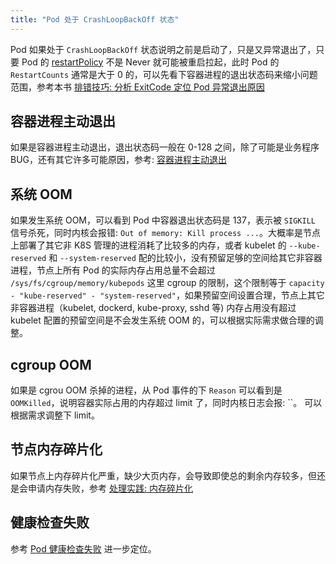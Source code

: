 ```yaml
---
title: "Pod 处于 CrashLoopBackOff 状态"
---
```


Pod 如果处于 `CrashLoopBackOff` 状态说明之前是启动了，只是又异常退出了，只要 Pod 的 [restartPolicy](https://kubernetes.io/docs/concepts/workloads/pods/pod-lifecycle/#restart-policy) 不是 Never 就可能被重启拉起，此时 Pod 的 `RestartCounts` 通常是大于 0 的，可以先看下容器进程的退出状态码来缩小问题范围，参考本书 [排错技巧: 分析 ExitCode 定位 Pod 异常退出原因](/troubleshooting/trick/analysis-exitcode.md)

## 容器进程主动退出

如果是容器进程主动退出，退出状态码一般在 0-128 之间，除了可能是业务程序 BUG，还有其它许多可能原因，参考: [容器进程主动退出](container-proccess-exit-by-itself.md)

## 系统 OOM

如果发生系统 OOM，可以看到 Pod 中容器退出状态码是 137，表示被 `SIGKILL` 信号杀死，同时内核会报错: `Out of memory: Kill process ...`。大概率是节点上部署了其它非 K8S 管理的进程消耗了比较多的内存，或者 kubelet 的 `--kube-reserved` 和 `--system-reserved` 配的比较小，没有预留足够的空间给其它非容器进程，节点上所有 Pod 的实际内存占用总量不会超过 `/sys/fs/cgroup/memory/kubepods` 这里 cgroup 的限制，这个限制等于 `capacity - "kube-reserved" - "system-reserved"`，如果预留空间设置合理，节点上其它非容器进程（kubelet, dockerd, kube-proxy, sshd 等) 内存占用没有超过 kubelet 配置的预留空间是不会发生系统 OOM 的，可以根据实际需求做合理的调整。

## cgroup OOM

如果是 cgrou OOM 杀掉的进程，从 Pod 事件的下 `Reason` 可以看到是 `OOMKilled`，说明容器实际占用的内存超过 limit 了，同时内核日志会报: ``。 可以根据需求调整下 limit。

## 节点内存碎片化

如果节点上内存碎片化严重，缺少大页内存，会导致即使总的剩余内存较多，但还是会申请内存失败，参考 [处理实践: 内存碎片化](/troubleshooting/handle/memory-fragmentation.md)

## 健康检查失败

参考 [Pod 健康检查失败](./healthcheck-failed.md) 进一步定位。
